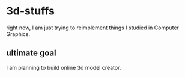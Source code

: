 # 3d-stuffs
right now, I am just trying to reimplement things I studied in Computer Graphics.

## ultimate goal
I am planning to build online 3d model creator.

